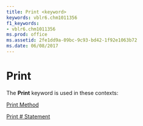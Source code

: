 ```yaml
---
title: Print <keyword>
keywords: vblr6.chm1011356
f1_keywords:
- vblr6.chm1011356
ms.prod: office
ms.assetid: 2fe1dd9a-09bc-9c93-bd42-1f92e1063b72
ms.date: 06/08/2017
---
```



# Print <keyword>

The  **Print** keyword is used in these contexts:

[Print Method](print-method.md)

[Print # Statement](printstatement.md)


